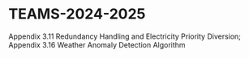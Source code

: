 # TEAMS-2024-2025
Appendix 3.11 Redundancy Handling and Electricity Priority Diversion; Appendix 3.16 Weather Anomaly Detection Algorithm
